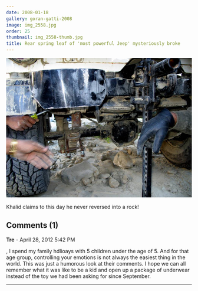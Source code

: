 ```yaml
---
date: 2008-01-18
gallery: goran-gatti-2008
image: img_2558.jpg
order: 25
thumbnail: img_2558-thumb.jpg
title: Rear spring leaf of 'most powerful Jeep' mysteriously broke
---
```


![Rear spring leaf of 'most powerful Jeep' mysteriously broke](./img_2558.jpg)

Khalid claims to this day he never reversed into a rock!

<div id="comments">

## Comments (1)

**Tre** - April 28, 2012  5:42 PM

, I spend my family hdlioays with 5 children under the age of 5. And for that age group, controlling your emotions is not always the easiest thing in the world. This was just a humorous look at their comments. I hope we can all remember what it was like to be a kid and open up a package of underwear instead of the toy we had been asking for since September.

---

</div>